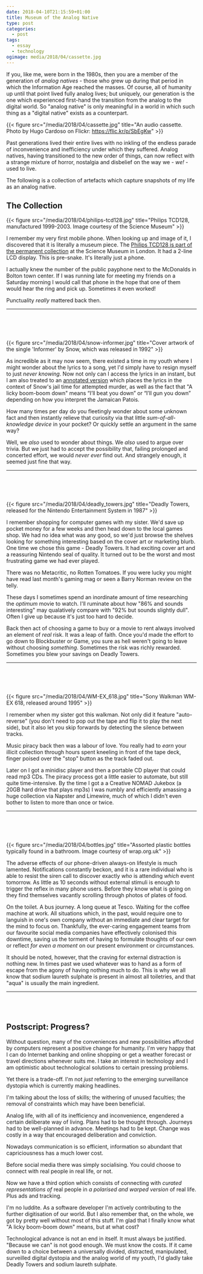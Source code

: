 ```yaml
---
date: 2018-04-10T21:15:59+01:00
title: Museum of the Analog Native 
type: post
categories:
  - post 
tags:
  - essay  
  - technology
ogimage: media/2018/04/cassette.jpg
---
```


If you, like me, were born in the 1980s, then you are a member of the generation of *analog natives* - 
those who grew up during that period in which the Information Age reached the masses. Of course, all of humanity up until that point 
lived fully analog lives; but uniquely, our generation is the one which experienced first-hand the transition from
the analog to the digital world. So "analog native" is only meaningful in a world in which such thing as a "digital native"
exists as a counterpart.

{{< figure src="/media/2018/04/cassette.jpg" title="An audio cassette. Photo by Hugo Cardoso on Flickr: https://flic.kr/p/SbEgKw" >}} 

Past generations lived their entire lives with no inkling of the endless parade of inconvenience and inefficiency under which
they suffered. Analog natives, having transitioned to the new order of things, can now reflect with a strange mixture
of horror, nostalgia and disbelief on the way we - *we!* - used to live.

The following is a collection of artefacts which capture snapshots of my life as an analog native.

## The Collection

{{< figure src="/media/2018/04/philips-tcd128.jpg" title="Philips TCD128, manufactured 1999-2003. Image courtesy of the Science Museum" >}} 

I remember my very first mobile phone. When looking up and image of it, I discovered that it is literally a museum piece. 
The [Philips TCD128 is part of the permanent collection](http://collection.sciencemuseum.org.uk/objects/co8401096/philips-savvy-mobile-telephone-1999-2003-mobile-telephone) at the Science Museum in London.
It had a 2-line LCD display. This is pre-snake. It's literally just a phone.

I actually knew the number of the public payphone next to the McDonalds in Bolton town center. If I was running late for 
meeting my friends on a Saturday morning I would call that phone in the hope that one of them would hear the ring and
pick up. Sometimes it even worked!

Punctuality *really* mattered back then.

<hr style="margin-bottom: 80px;">

{{< figure src="/media/2018/04/snow-informer.jpg" title="Cover artwork of the single 'Informer' by Snow, which was released in 1992" >}}

As incredible as it may now seem, there existed a time in my youth where I might wonder about the lyrics to a song, yet I'd simply
have to resign myself to just *never knowing*. Now not only can I access the lyrics in an instant, but I am also treated to
an [annotated version](https://genius.com/10803765) which places the lyrics in the context of Snow's jail time for attempted 
murder, as well as the fact that "A licky boom-boom down" means “I’ll beat you down” or “I’ll gun you down” depending 
on how you interpret the Jamaican Patois.

How many times per day do you fleetingly wonder about some unknown fact and then instantly relieve that curiosity via that
little *sum-of-all-knowledge device* in your pocket? Or quickly settle an argument in the same way?

Well, we *also* used to wonder about things. We *also* used to argue over trivia. But we just had to accept the possibility that, 
failing prolonged and concerted effort, we would *never ever* find out. And strangely enough, it seemed just fine that way.

<hr style="margin-bottom: 80px;">

{{< figure src="/media/2018/04/deadly_towers.jpg" title="Deadly Towers, released for the Nintendo Entertainment System in 1987" >}}

I remember shopping for computer games with my sister. We'd save up pocket money for a few weeks and then head down to the local games shop.
We had no idea what was any good, so we'd just browse the shelves looking for something interesting based on the cover art or marketing blurb.
One time we chose this game - Deadly Towers. It had exciting cover art and a reassuring Nintendo seal of quality. 
It turned out to be the worst and most frustrating game we had ever played.

There was no Metacritic, no Rotten Tomatoes. If you were lucky you might have read last month's gaming mag or seen a Barry Norman review on the telly.

These days I sometimes spend an inordinate amount of time researching the *optimum* movie
to watch. I'll ruminate about how "86% and sounds interesting" may qualatively 
compare with "92% but sounds slightly dull". Often I give up because it's just too hard to decide.

Back then act of choosing a game to buy or a movie to rent always involved an element of *real* risk. It was a leap of faith. 
Once you'd made the effort to go down to Blockbuster or Game, you sure as hell weren't going to leave without choosing *something*.
Sometimes the risk was richly rewarded. Sometimes you blew your savings on Deadly Towers.

<hr style="margin-bottom: 80px;">

{{< figure src="/media/2018/04/WM-EX_618.jpg" title="Sony Walkman WM-EX 618, released around 1995" >}}

I remember when my sister got this walkman. Not only did it feature "auto-reverse" (you don't need to pop out 
the tape and flip it to play the next side), but it also let you skip forwards by detecting the silence between tracks. 

Music piracy back then was a labour of love. You really had to *earn* your illicit collection through
hours spent kneeling in front of the tape deck, finger poised over the "stop" button as the track faded out. 

Later on I got a minidisc player and then a portable CD player that could read mp3 CDs. The piracy process got a little easier
to automate, but still quite time-intensive. By the time I got a a Creative NOMAD Jukebox (a 20GB hard drive that plays mp3s)
I was numbly and efficiently amassing a huge collection via Napster and Limewire, much of which I didn't even bother to listen to
more than once or twice.

<hr style="margin-bottom: 80px;">

{{< figure src="/media/2018/04/bottles.jpg" title="Assorted plastic bottles typically found in a bathroom. Image courtesy of wrap.org.uk" >}}

The adverse effects of our phone-driven always-on lifestyle is much lamented. Notifications constantly beckon, and it is a 
rare individual who is able to resist the siren call to discover exactly *who* is attending *which* event tomorrow. 
As little as 10 seconds without external stimuli is enough to trigger the reflex in many phone users. Before they know 
what is going on they find themselves vacantly scrolling through photos of plates of food.

On the toilet. A bus journey. A long queue at Tesco. Waiting for the coffee machine at work. All situations which, in the past, would
require one to languish in one's own company without an immediate and clear target for the mind to focus on. Thankfully, the
ever-caring engagement teams from our favourite social media companies have effectively colonised this downtime, saving us the torment
of having to formulate thoughts of our own or reflect *for even a moment* on our present environment or circumstances.

It should be noted, however, that the craving for external distraction is nothing new. In times past we used whatever was to hand as a form of
escape from the agony of having nothing much to do. This is why we all know that sodium laureth sulphate is present in almost
all toiletries, and that "aqua" is usually the main ingredient.

<hr style="margin-bottom: 80px;">

## Postscript: Progress?

Without question, many of the conveniences and new possibilities afforded by computers represent a positive change for
humanity. I'm very happy that I can do Internet banking and online shopping or get a weather 
forecast or travel directions whenever suits me. I take an interest in technology and I am optimistic about technological solutions to certain pressing problems.

Yet there is a trade-off. I'm not *just* referring to the emerging surveillance dystopia which is currently making headlines. 

I'm talking about the loss of skills; the withering of unused faculties; the removal of constraints which may have
been beneficial.

Analog life, with all of its inefficiency and inconvenience, engendered a certain deliberate way of living. 
Plans had to be thought through. Journeys had to be well-planned in advance. Meetings had to be kept. Change was
costly in a way that encouraged deliberation and conviction.

Nowadays communication is so efficient, information so abundant that capriciousness has a much lower cost.

Before social media there was simply socialising. You could choose to connect with real people in real life, or not.

Now we have a third option which consists of connecting with *curated representations of* real people in
*a polarised and warped version* of real life. Plus ads and tracking.

I'm no luddite. As a software developer I'm actively contributing to the further digitisation of our world. 
But I also remember that, on the whole, we got by pretty well without most of this stuff. I'm glad that I finally know
what "A licky boom-boom down" means, but at what cost?

Technological advance is not an end in itself. It must always be justified. "Because we can" is 
not good enough. We must know the costs. If it came down to a choice between a universally divided, distracted, manipulated, surveilled digital dystopia and the analog world of my youth, I'd gladly take Deadly Towers and sodium laureth sulphate.
